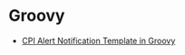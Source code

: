 # Groovy

* [CPI Alert Notification Template in Groovy](https://community.sap.com/t5/technology-q-a/cpi-alert-notification-template-in-groovy/qaq-p/14084932)